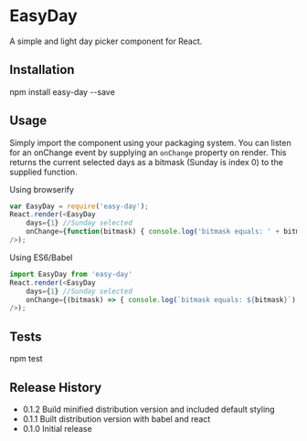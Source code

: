 EasyDay
=======

A simple and light day picker component for React.

## Installation

npm install easy-day --save

## Usage

Simply import the component using your packaging system. You can listen for an onChange event by supplying an `onChange` 
property on render. This returns the current selected days as a bitmask (Sunday is index 0) to the supplied function.

Using browserify

```javascript
var EasyDay = require('easy-day');
React.render(<EasyDay 
    days={1} //Sunday selected
    onChange={function(bitmask) { console.log('bitmask equals: ' + bitmask) } }
/>);
```
Using ES6/Babel

```javascript
import EasyDay from 'easy-day'
React.render(<EasyDay 
    days={1} //Sunday selected
    onChange={(bitmask) => { console.log(`bitmask equals: ${bitmask}`) } }
/>);
```

## Tests

npm test

## Release History

* 0.1.2 Build minified distribution version and included default styling
* 0.1.1 Built distribution version with babel and react
* 0.1.0 Initial release